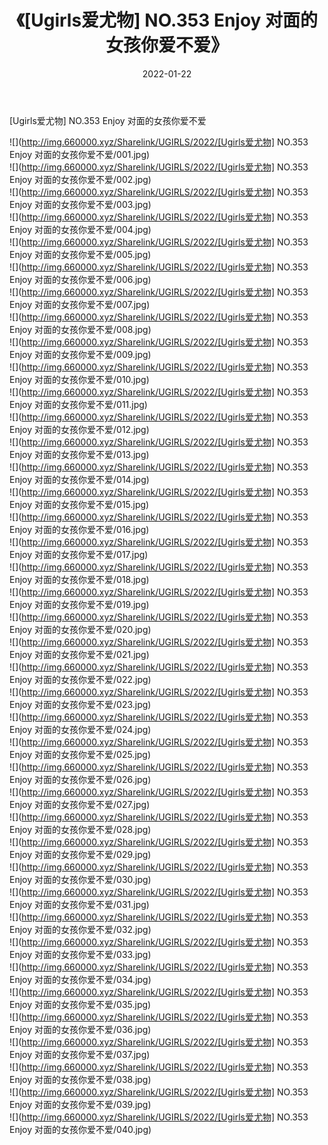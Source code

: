 ﻿---
layout: post
title:  《[Ugirls爱尤物] NO.353 Enjoy 对面的女孩你爱不爱》
date:   2022-01-22
img: http://img.660000.xyz/Sharelink/UGIRLS/2022/[Ugirls爱尤物] NO.353 Enjoy 对面的女孩你爱不爱/000.jpg
categories: [美女, 清纯, 唯美]
---

[Ugirls爱尤物] NO.353 Enjoy 对面的女孩你爱不爱

 ![](http://img.660000.xyz/Sharelink/UGIRLS/2022/[Ugirls爱尤物] NO.353 Enjoy 对面的女孩你爱不爱/001.jpg) <br>![](http://img.660000.xyz/Sharelink/UGIRLS/2022/[Ugirls爱尤物] NO.353 Enjoy 对面的女孩你爱不爱/002.jpg) <br>![](http://img.660000.xyz/Sharelink/UGIRLS/2022/[Ugirls爱尤物] NO.353 Enjoy 对面的女孩你爱不爱/003.jpg) <br>![](http://img.660000.xyz/Sharelink/UGIRLS/2022/[Ugirls爱尤物] NO.353 Enjoy 对面的女孩你爱不爱/004.jpg) <br>![](http://img.660000.xyz/Sharelink/UGIRLS/2022/[Ugirls爱尤物] NO.353 Enjoy 对面的女孩你爱不爱/005.jpg) <br>![](http://img.660000.xyz/Sharelink/UGIRLS/2022/[Ugirls爱尤物] NO.353 Enjoy 对面的女孩你爱不爱/006.jpg) <br>![](http://img.660000.xyz/Sharelink/UGIRLS/2022/[Ugirls爱尤物] NO.353 Enjoy 对面的女孩你爱不爱/007.jpg) <br>![](http://img.660000.xyz/Sharelink/UGIRLS/2022/[Ugirls爱尤物] NO.353 Enjoy 对面的女孩你爱不爱/008.jpg) <br>![](http://img.660000.xyz/Sharelink/UGIRLS/2022/[Ugirls爱尤物] NO.353 Enjoy 对面的女孩你爱不爱/009.jpg) <br>![](http://img.660000.xyz/Sharelink/UGIRLS/2022/[Ugirls爱尤物] NO.353 Enjoy 对面的女孩你爱不爱/010.jpg) <br>![](http://img.660000.xyz/Sharelink/UGIRLS/2022/[Ugirls爱尤物] NO.353 Enjoy 对面的女孩你爱不爱/011.jpg) <br>![](http://img.660000.xyz/Sharelink/UGIRLS/2022/[Ugirls爱尤物] NO.353 Enjoy 对面的女孩你爱不爱/012.jpg) <br>![](http://img.660000.xyz/Sharelink/UGIRLS/2022/[Ugirls爱尤物] NO.353 Enjoy 对面的女孩你爱不爱/013.jpg) <br>![](http://img.660000.xyz/Sharelink/UGIRLS/2022/[Ugirls爱尤物] NO.353 Enjoy 对面的女孩你爱不爱/014.jpg) <br>![](http://img.660000.xyz/Sharelink/UGIRLS/2022/[Ugirls爱尤物] NO.353 Enjoy 对面的女孩你爱不爱/015.jpg) <br>![](http://img.660000.xyz/Sharelink/UGIRLS/2022/[Ugirls爱尤物] NO.353 Enjoy 对面的女孩你爱不爱/016.jpg) <br>![](http://img.660000.xyz/Sharelink/UGIRLS/2022/[Ugirls爱尤物] NO.353 Enjoy 对面的女孩你爱不爱/017.jpg) <br>![](http://img.660000.xyz/Sharelink/UGIRLS/2022/[Ugirls爱尤物] NO.353 Enjoy 对面的女孩你爱不爱/018.jpg) <br>![](http://img.660000.xyz/Sharelink/UGIRLS/2022/[Ugirls爱尤物] NO.353 Enjoy 对面的女孩你爱不爱/019.jpg) <br>![](http://img.660000.xyz/Sharelink/UGIRLS/2022/[Ugirls爱尤物] NO.353 Enjoy 对面的女孩你爱不爱/020.jpg) <br>![](http://img.660000.xyz/Sharelink/UGIRLS/2022/[Ugirls爱尤物] NO.353 Enjoy 对面的女孩你爱不爱/021.jpg) <br>![](http://img.660000.xyz/Sharelink/UGIRLS/2022/[Ugirls爱尤物] NO.353 Enjoy 对面的女孩你爱不爱/022.jpg) <br>![](http://img.660000.xyz/Sharelink/UGIRLS/2022/[Ugirls爱尤物] NO.353 Enjoy 对面的女孩你爱不爱/023.jpg) <br>![](http://img.660000.xyz/Sharelink/UGIRLS/2022/[Ugirls爱尤物] NO.353 Enjoy 对面的女孩你爱不爱/024.jpg) <br>![](http://img.660000.xyz/Sharelink/UGIRLS/2022/[Ugirls爱尤物] NO.353 Enjoy 对面的女孩你爱不爱/025.jpg) <br>![](http://img.660000.xyz/Sharelink/UGIRLS/2022/[Ugirls爱尤物] NO.353 Enjoy 对面的女孩你爱不爱/026.jpg) <br>![](http://img.660000.xyz/Sharelink/UGIRLS/2022/[Ugirls爱尤物] NO.353 Enjoy 对面的女孩你爱不爱/027.jpg) <br>![](http://img.660000.xyz/Sharelink/UGIRLS/2022/[Ugirls爱尤物] NO.353 Enjoy 对面的女孩你爱不爱/028.jpg) <br>![](http://img.660000.xyz/Sharelink/UGIRLS/2022/[Ugirls爱尤物] NO.353 Enjoy 对面的女孩你爱不爱/029.jpg) <br>![](http://img.660000.xyz/Sharelink/UGIRLS/2022/[Ugirls爱尤物] NO.353 Enjoy 对面的女孩你爱不爱/030.jpg) <br>![](http://img.660000.xyz/Sharelink/UGIRLS/2022/[Ugirls爱尤物] NO.353 Enjoy 对面的女孩你爱不爱/031.jpg) <br>![](http://img.660000.xyz/Sharelink/UGIRLS/2022/[Ugirls爱尤物] NO.353 Enjoy 对面的女孩你爱不爱/032.jpg) <br>![](http://img.660000.xyz/Sharelink/UGIRLS/2022/[Ugirls爱尤物] NO.353 Enjoy 对面的女孩你爱不爱/033.jpg) <br>![](http://img.660000.xyz/Sharelink/UGIRLS/2022/[Ugirls爱尤物] NO.353 Enjoy 对面的女孩你爱不爱/034.jpg) <br>![](http://img.660000.xyz/Sharelink/UGIRLS/2022/[Ugirls爱尤物] NO.353 Enjoy 对面的女孩你爱不爱/035.jpg) <br>![](http://img.660000.xyz/Sharelink/UGIRLS/2022/[Ugirls爱尤物] NO.353 Enjoy 对面的女孩你爱不爱/036.jpg) <br>![](http://img.660000.xyz/Sharelink/UGIRLS/2022/[Ugirls爱尤物] NO.353 Enjoy 对面的女孩你爱不爱/037.jpg) <br>![](http://img.660000.xyz/Sharelink/UGIRLS/2022/[Ugirls爱尤物] NO.353 Enjoy 对面的女孩你爱不爱/038.jpg) <br>![](http://img.660000.xyz/Sharelink/UGIRLS/2022/[Ugirls爱尤物] NO.353 Enjoy 对面的女孩你爱不爱/039.jpg) <br>![](http://img.660000.xyz/Sharelink/UGIRLS/2022/[Ugirls爱尤物] NO.353 Enjoy 对面的女孩你爱不爱/040.jpg) <br>